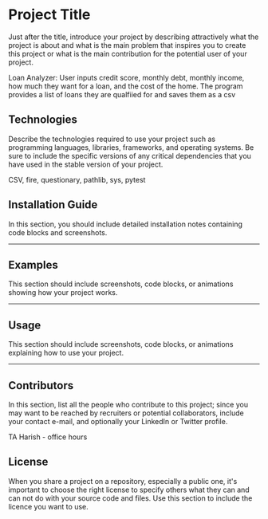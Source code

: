 # Project Title

Just after the title, introduce your project by describing attractively what the project is about and what is the main problem that inspires you to create this project or what is the main contribution for the potential user of your project.

Loan Analyzer:  User inputs credit score, monthly debt, monthly income, how much they want for a loan, and the cost of the home.  The program provides a list of loans they are qualfiied for and saves them as a csv

## Technologies

Describe the technologies required to use your project such as programming languages, libraries, frameworks, and operating systems. Be sure to include the specific versions of any critical dependencies that you have used in the stable version of your project.

CSV, fire, questionary, pathlib, sys, pytest

## Installation Guide

In this section, you should include detailed installation notes containing code blocks and screenshots.

---

## Examples

This section should include screenshots, code blocks, or animations showing how your project works.

---

## Usage

This section should include screenshots, code blocks, or animations explaining how to use your project.

---

## Contributors

In this section, list all the people who contribute to this project; since you may want to be reached by recruiters or potential collaborators, include your contact e-mail, and optionally your LinkedIn or Twitter profile.

TA Harish - office hours

## License

When you share a project on a repository, especially a public one, it's important to choose the right license to specify others what they can and can not do with your source code and files. Use this section to include the licence you want to use.
